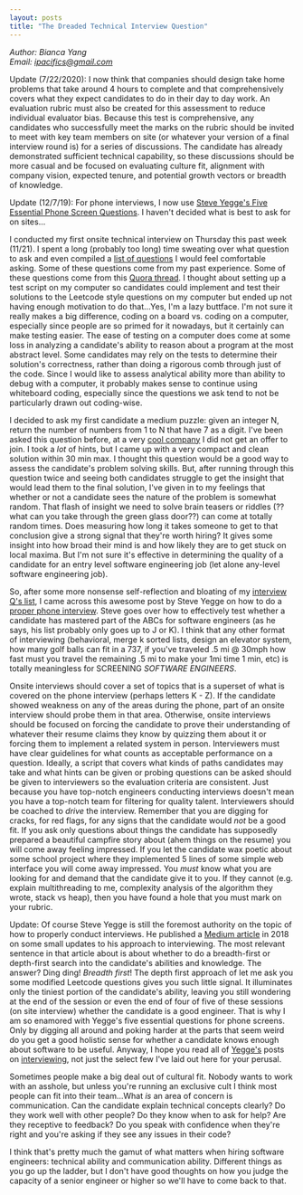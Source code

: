 ```yaml
---
layout: posts
title: "The Dreaded Technical Interview Question"
---
```

*Author: Bianca Yang*<br>
*Email: <a href="mailto:ipacifics@gmail.com?subject=Hello from the XDRT Blog">ipacifics@gmail.com</a>*<br>

Update (7/22/2020): I now think that companies should design take home problems
that take around 4 hours to complete and that comprehensively covers what they
expect candidates to do in their day to day work. An evaluation rubric must also
be created for this assessment to reduce individual evaluator bias. Because this
test is comprehensive, any candidates who successfully meet the marks on the
rubric should be invited to meet with key team members on site (or whatever your
version of a final interview round is) for a series of discussions. The
candidate has already demonstrated sufficient technical capability, so these
discussions should be more casual and be focused on evaluating culture fit,
alignment with company vision, expected tenure, and potential growth vectors or
breadth of knowledge.

Update (12/7/19): For phone interviews, I now use
[Steve Yegge's Five Essential Phone Screen Questions](https://sites.google.com/site/steveyegge2/five-essential-phone-screen-questions). I haven't decided
what is best to ask for on sites...

I conducted my first onsite technical interview on Thursday this past week
(11/21).
I spent a long (probably too long) time sweating over what question to ask and
even compiled a [list of questions](../../../interview.txt) I would feel
comfortable asking. Some of these questions come from my past experience.
Some of these questions come from this [Quora thread](https://www.quora.com/What-are-the-best-programming-interview-questions-youve-ever-asked-or-been-asked?share=1).
I thought about setting up a test script on my computer so candidates could
implement and test their solutions to the Leetcode style questions on my
computer but ended up not having enough motivation to do that...Yes, I'm a
lazy buttface. I'm not sure it really makes a big difference, coding on a
board vs. coding on a computer, especially since people are so primed for
it nowadays, but it certainly can make testing easier. The ease of testing
on a computer does come at some loss in analyzing a candidate's ability to
reason about a program at the most abstract level. Some candidates may rely
on the tests to determine their solution's correctness, rather than doing a
rigorous comb through just of the code. Since I would like to assess
analytical ability more than ability to debug with a computer, it probably
makes sense to continue using whiteboard coding, especially since the
questions we ask tend to not be particularly drawn out coding-wise.

I decided to ask my first candidate a medium puzzle: given an integer N,
return the number of numbers from 1 to N that have 7 as a digit. I've been
asked this question before, at a very [cool company](http://matician.com) I
did not get an offer to join. I took a *lot* of hints, but I came up with a
very compact and clean solution within 30 min max. I thought this question
would be a good way to assess the candidate's problem solving skills. But,
after running through this question twice and seeing both candidates struggle
to get the insight that would lead them to the final solution, I've given in
to my feelings that whether or not a candidate sees the nature of the problem
is somewhat random. That flash of insight we need to solve brain teasers
or riddles (??what can you take through the green glass door??) can come at
totally random times. Does measuring how long it takes someone to get to
that conclusion give a strong signal that they're worth hiring? It gives some
insight into how broad their mind is and how likely they are to get stuck on
local maxima. But I'm not sure it's effective in determining the quality of a
candidate for an entry level software engineering job (let alone any-level
software engineering job).

So, after some more nonsense self-reflection and bloating of my
[interview Q's list](../../../interview.html), I came across this awesome post
by Steve Yegge on how to do a [proper phone interview](https://sites.google.com/site/steveyegge2/five-essential-phone-screen-questions).
Steve goes over how to effectively test whether a candidate has mastered part
of the ABCs for software engineers (as he says, his list probably only goes up
to J or K). I think that any other format of interviewing (behavioral, merge
k sorted lists, design an elevator system, how many golf balls can fit in a
737, if you've traveled .5 mi @ 30mph how fast must you travel the remaining
.5 mi to make your 1mi time 1 min, etc) is totally meaningless for SCREENING
*SOFTWARE ENGINEERS*.

Onsite interviews should cover a set of topics that is a superset of what is
covered on the phone interview (perhaps letters K - Z). If the candidate
showed weakness on any of the areas during the phone, part of an onsite
interview should probe them in that area. Otherwise, onsite interviews should
be focused on forcing the candidate to prove their understanding of whatever
their resume claims they know by quizzing them about it or forcing them to
implement a related system in person. Interviewers must have clear guidelines
for what counts as acceptable performance on a question. Ideally, a script
that covers what kinds of paths candidates may take and what hints can be
given or probing questions can be asked should be given to interviewers so
the evaluation criteria are consistent. Just because you have top-notch
engineers conducting interviews doesn't mean you have a top-notch team for
filtering for quality talent. Interviewers should be coached to *drive* the
interview. Remember that you are digging for cracks, for red flags, for any
signs that the candidate would *not* be a good fit. If you ask only questions
about things the candidate has supposedly prepared a beautiful campfire
story about (ahem things on the resume) you will come away feeling impressed.
If you let the candidate wax poetic about some school project where they
implemented 5 lines of some simple web interface you will come away impressed.
You *must* know what you are looking for and demand that the candidate give
it to you. If they cannot (e.g. explain multithreading to me, complexity
analysis of the algorithm they wrote, stack vs heap), then you have found a
hole that you must mark on your rubric.

Update: Of course Steve Yegge is still the foremost authority on the topic of
how to properly conduct interviews. He published a [Medium article](https://medium.com/@steve.yegge/get-that-job-at-grab-eea6de1d8421)
in 2018 on some small updates to his approach to interviewing. The most
relevant sentence in that article about is about whether to do a breadth-first
or depth-first search into the candidate's abilities and knowledge. The
answer? Ding ding! _Breadth first_! The depth first approach of let me ask you
some modified Leetcode questions gives you such little signal. It illuminates
only the tiniest portion of the candidate's ability, leaving you still
wondering at the end of the session or even the end of four of five of these
sessions (on site interview) whether the candidate is a good engineer. That is
why I am so enamored with Yegge's five essential questions for phone screens.
Only by digging all around and poking harder at the parts that seem weird do
you get a good holistic sense for whether a candidate knows enough about
software to be useful. Anyway, I hope you read all of [Yegge's](https://steve-yegge.blogspot.com/2008/03/get-that-job-at-google.html)
posts on [interviewing](https://steve-yegge.blogspot.com/2006/03/truth-about-interviewing.html), not just the select few I've laid out here for your
perusal.

Sometimes people make a big deal out of cultural fit. Nobody wants to work
with an asshole, but unless you're running an exclusive cult I think most
people can fit into their team...What *is* an area of concern is
communication. Can the candidate explain technical concepts clearly? Do they
work well with other people? Do they know when to ask for help? Are they
receptive to feedback? Do you speak with confidence when they're right and
you're asking if they see any issues in their code?

I think that's pretty much the gamut of what matters when hiring software
engineers: technical ability and communication ability. Different things as
you go up the ladder, but I don't have good thoughts on how you judge the
capacity of a senior engineer or higher so we'll have to come back to that.

